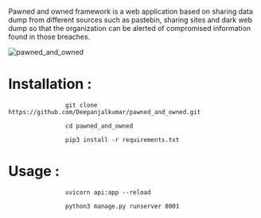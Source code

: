 Pawned and owned framework is a web application based on sharing data dump from different sources such as pastebin, sharing sites and dark web dump so that the organization can be alerted of compromised information found in those breaches.

![pawned_and_owned](https://user-images.githubusercontent.com/55708909/143681656-6fdc0424-439d-4608-80d4-e925287b70b5.png)

# Installation :

                    git clone https://github.com/Deepanjalkumar/pawned_and_owned.git
                    
                    cd pawned_and_owned
                    
                    pip3 install -r requirements.txt
                    
 # Usage : 
 
                    uvicorn api:app --reload

                    python3 manage.py runserver 8001
